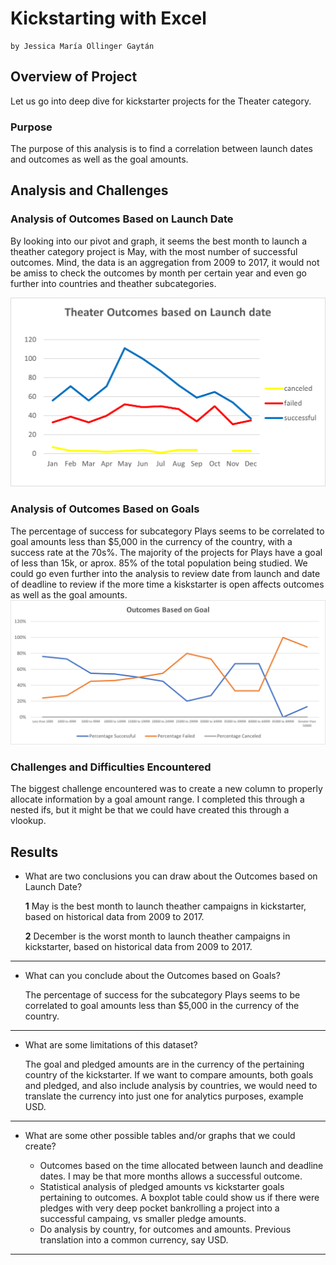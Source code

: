 # Kickstarting with Excel

    by Jessica María Ollinger Gaytán

## Overview of Project

Let us go into deep dive for kickstarter projects for the Theater category.

### Purpose

The purpose of this analysis is to find a correlation between launch dates and outcomes as well as the goal amounts.

## Analysis and Challenges


### Analysis of Outcomes Based on Launch Date

By looking into our pivot and graph, it seems the best month to launch a theather category project is May, with the most number of successful outcomes. Mind, the data is an aggregation from 2009 to 2017, it would not be amiss to check the outcomes by month per certain year and even go further into countries and theather subcategories.

![image_name](Theather_Outcomes_vs_Launch.png)


### Analysis of Outcomes Based on Goals

The percentage of success for subcategory Plays seems to be correlated to goal amounts less than $5,000 in the currency of the country, with a success rate at the 70s%. The majority of the projects for Plays have a goal of less than 15k, or aprox. 85% of the total population being studied. We could go even further into the analysis to review date from launch and date of deadline to review if the more time a kiskstarter is open affects outcomes as well as the goal amounts.
![image_name](Outcomes_vs_Goals.png)


### Challenges and Difficulties Encountered

The biggest challenge encountered was to create a new column to properly allocate information by a goal amount range. I completed this through a nested ifs, but it might be that we could have created this through a vlookup.


## Results

- What are two conclusions you can draw about the Outcomes based on Launch Date?

    **1** May is the best month to launch theather campaigns in kickstarter, based on historical data from 2009 to 2017.

    **2** December is the worst month to launch theather campaigns in kickstarter, based on historical data from 2009 to 2017.

---

- What can you conclude about the Outcomes based on Goals?

    The percentage of success for the subcategory Plays seems to be correlated to goal amounts less than $5,000 in the currency of the country.

---

- What are some limitations of this dataset?

    The goal and pledged amounts are in the currency of the pertaining country of the kickstarter. If we want to compare amounts, both goals and pledged, and also include analysis by countries, we would need to translate the currency into just one for analytics purposes, example USD.

---

- What are some other possible tables and/or graphs that we could create?

    * Outcomes based on the time allocated between launch and deadline dates. I may be that more months allows a successful outcome.
    * Statistical analysis of pledged amounts vs kickstarter goals pertaining to outcomes. A boxplot table could show us if there were pledges with very deep pocket bankrolling a project into a successful campaing, vs smaller pledge amounts.
    * Do analysis by country, for outcomes and amounts. Previous translation into a common currency, say USD.

---
